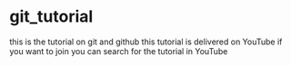 # git_tutorial
this is the tutorial on git and github this tutorial is delivered on YouTube if you want to join you can 
search for the tutorial in YouTube
